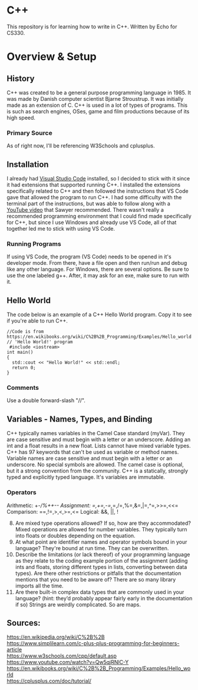 # C++
This repository is for learning how to write in C++.
Written by Echo for CS330.

# Overview & Setup

## History
C++ was created to be a general purpose programming language in 1985. It was made by Danish computer scientist Bjarne Stroustrup. It was initially made as an extension of C. C++ is used in a lot of types of programs. This is such as search engines, OSes, game and film productions because of its high speed.

### Primary Source
As of right now, I'll be referencing W3Schools and cplusplus.

## Installation
I already had [Visual Studio Code](https://code.visualstudio.com/download) installed, so I decided to stick with it since it had extensions that supported running C++. I installed the extensions specifically related to C++ and then followed the instructions that VS Code gave that allowed the program to run C++. I had some difficulty with the terminal part of the instructions, but was able to follow along with a [YouTube video](https://www.youtube.com/watch?v=Qw5qjRNlC-Y) that Sawyer recommended.	There wasn't really a recommended programming environment that I could find made specifically for C++, but since I use Windows and already use VS Code, all of that together led me to stick with using VS Code.

### Running Programs
If using VS Code, the program (VS Code) needs to be opened in it's developer mode. From there, have a file open and then run/run and debug like any other language. For Windows, there are several options. Be sure to use the one labeled g++. After, it may ask for an exe, make sure to run with it.

## Hello World
The code below is an example of a C++ Hello World program. Copy it to see if you're able to run C++.

```
//Code is from https://en.wikibooks.org/wiki/C%2B%2B_Programming/Examples/Hello_world
// 'Hello World!' program 
 #include <iostream> 
int main()
{
  std::cout << "Hello World!" << std::endl;
  return 0;
}
```
### Comments
Use a double forward-slash "//".

## Variables - Names, Types, and Binding
C++ typically names variables in the Camel Case standard (myVar). They are case sensitive and must begin with a letter or an underscore. Adding an int and a float results in a new float. Lists cannot have mixed variable types. C++ has 97 keywords that can't be used as variable or method names. Variable names are case sensitive and must begin with a letter or an underscore. No special symbols are allowed. The camel case is optional, but it a strong convention from the community. C++ is a statically, strongly typed and explicitly typed language. It's variables are immutable.

### Operators
Arithmetic: +-*/%++-- 
Assignment: =,+=,-=,*=,/=,%=,&=,|=,^=,>>=,<<= 
Comparison: ==,!=,>,<,>=,<= 
Logical: &&, ||, !

8. Are mixed type operations allowed? If so, how are they accommodated?
Mixed operations are allowed for number variables. They typically turn into floats or doubles depending on the equation.
9. At what point are identifier names and operator symbols bound in your language?
They're bound at run time. They can be overwritten.
10. Describe the limitations (or lack thereof) of your programming language as they relate to the 
coding example portion of the assignment (adding ints and floats, storing different types in lists, 
converting between data types).  Are there other restrictions or pitfalls that the documentation 
mentions that you need to be aware of?
There are so many library imports all the time.
11. Are there built-in complex data types that are commonly used in your language? (hint: they’d 
probably appear fairly early in the documentation if so)
Strings are weirdly complicated. So are maps.


## Sources:
https://en.wikipedia.org/wiki/C%2B%2B <br/>
https://www.simplilearn.com/c-plus-plus-programming-for-beginners-article <br/>
https://www.w3schools.com/cpp/default.asp <br/>
https://www.youtube.com/watch?v=Qw5qjRNlC-Y <br/>
https://en.wikibooks.org/wiki/C%2B%2B_Programming/Examples/Hello_world <br />
https://cplusplus.com/doc/tutorial/
